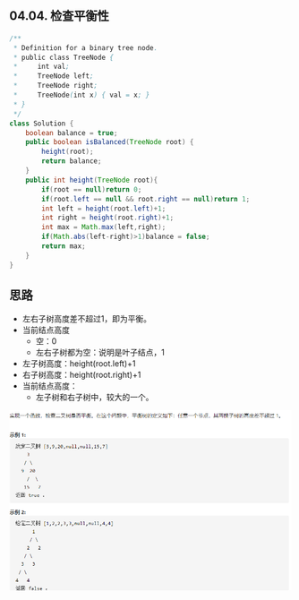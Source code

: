 ## 04.04. 检查平衡性

```java
/**
 * Definition for a binary tree node.
 * public class TreeNode {
 *     int val;
 *     TreeNode left;
 *     TreeNode right;
 *     TreeNode(int x) { val = x; }
 * }
 */
class Solution {
    boolean balance = true;
    public boolean isBalanced(TreeNode root) {
        height(root);
        return balance;
    }
    public int height(TreeNode root){
        if(root == null)return 0;
        if(root.left == null && root.right == null)return 1;
        int left = height(root.left)+1;
        int right = height(root.right)+1;
        int max = Math.max(left,right);
        if(Math.abs(left-right)>1)balance = false;
        return max; 
    }
}
```

## 思路

- 左右子树高度差不超过1，即为平衡。
- 当前结点高度
  - 空：0
  - 左右子树都为空：说明是叶子结点，1
- 左子树高度：height(root.left)+1
- 右子树高度：height(root.right)+1
- 当前结点高度：
  - 左子树和右子树中，较大的一个。





![树是否平衡](treeBalance.png)